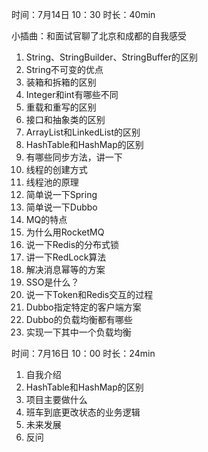 时间：7月14日 10：30 时长：40min

小插曲：和面试官聊了北京和成都的自我感受

1. String、StringBuilder、StringBuffer的区别
2. String不可变的优点
3. 装箱和拆箱的区别
4. Integer和int有哪些不同
5. 重载和重写的区别
6. 接口和抽象类的区别
7. ArrayList和LinkedList的区别
8. HashTable和HashMap的区别
9. 有哪些同步方法，讲一下
10. 线程的创建方式
11. 线程池的原理
12. 简单说一下Spring
13. 简单说一下Dubbo
14. MQ的特点
15. 为什么用RocketMQ
16. 说一下Redis的分布式锁
17. 讲一下RedLock算法
18. 解决消息幂等的方案
19. SSO是什么？
20. 说一下Token和Redis交互的过程
21. Dubbo指定特定的客户端方案
22. Dubbo的负载均衡都有哪些
23. 实现一下其中一个负载均衡


时间：7月16日 10：00 时长：24min

1. 自我介绍
2. HashTable和HashMap的区别
3. 项目主要做什么
4. 班车到底更改状态的业务逻辑
5. 未来发展
6. 反问